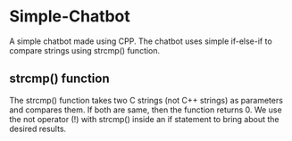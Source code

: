 # Simple-Chatbot
A simple chatbot made using CPP. The chatbot uses simple if-else-if to compare strings using strcmp() function.

## strcmp() function
The strcmp() function takes two C strings (not C++ strings) as parameters and compares them.
If both are same, then the function returns 0. We use the not operator (!) with strcmp() inside an if statement to bring about the desired results.
